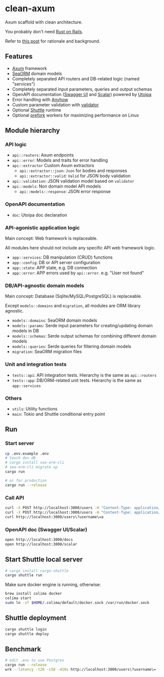 # clean-axum

Axum scaffold with clean architecture.

You probably don't need [Rust on Rails](https://github.com/loco-rs/loco).

Refer to [this post](https://kigawas.me/posts/rustacean-clean-architecture-approach/) for rationale and background.

## Features

- [Axum](https://github.com/tokio-rs/axum) framework
- [SeaORM](https://github.com/SeaQL/sea-orm) domain models
- Completely separated API routers and DB-related logic (named "services")
- Completely separated input parameters, queries and output schemas
- OpenAPI documentation ([Swagger UI](https://clean-axum.shuttleapp.rs/docs) and [Scalar](https://clean-axum.shuttleapp.rs/scalar)) powered by [Utoipa](https://github.com/juhaku/utoipa)
- Error handling with [Anyhow](https://github.com/dtolnay/anyhow)
- Custom parameter validation with [validator](https://github.com/Keats/validator)
- Optional [Shuttle](https://www.shuttle.rs/) runtime
- Optional [prefork](https://docs.rs/prefork/latest/prefork/) workers for maximizing performance on Linux

## Module hierarchy

### API logic

- `api::routers`: Axum endpoints
- `api::error`: Models and traits for error handling
- `api::extractor` Custom Axum extractors
  - `api::extractor::json`: `Json` for bodies and responses
  - `api::extractor::valid`: `Valid` for JSON body validation
- `api::validation`: JSON validation model based on `validator`
- `api::models`: Non domain model API models
  - `api::models::response`: JSON error response

### OpenAPI documentation

- `doc`: Utoipa doc declaration

### API-agonistic application logic

Main concept: Web framework is replaceable.

All modules here should not include any specific API web framework logic.

- `app::services`: DB manipulation (CRUD) functions
- `app::config`: DB or API server configuration
- `app::state`: APP state, e.g. DB connection
- `app::error`: APP errors used by `api::error`. e.g. "User not found"

### DB/API-agnostic domain models

Main concept: Database (Sqlite/MySQL/PostgreSQL) is replaceable.

Except `models::domains` and `migration`, all modules are ORM library agnostic.

- `models::domains`: SeaORM domain models
- `models::params`: Serde input parameters for creating/updating domain models in DB
- `models::schemas`: Serde output schemas for combining different domain models
- `models::queries`: Serde queries for filtering domain models
- `migration`: SeaORM migration files

### Unit and integration tests

- `tests::api`: API integration tests. Hierarchy is the same as `api::routers`
- `tests::app`: DB/ORM-related unit tests. Hierarchy is the same as `app::services`

### Others

- `utils`: Utility functions
- `main`: Tokio and Shuttle conditional entry point

## Run

### Start server

```bash
cp .env.example .env
# touch dev.db
# cargo install sea-orm-cli
# sea-orm-cli migrate up
cargo run

# or for production
cargo run --release
```

### Call API

```bash
curl -X POST http://localhost:3000/users -H "Content-Type: application/json" -d '{"username":"aaa"}'
curl -X POST http://localhost:3000/users -H "Content-Type: application/json" -d '{"username":"abc"}'
curl http://localhost:3000/users\?username\=a
```

### OpenAPI doc (Swagger UI/Scalar)

```bash
open http://localhost:3000/docs
open http://localhost:3000/scalar
```

## Start Shuttle local server

```bash
# cargo install cargo-shuttle
cargo shuttle run
```

Make sure docker engine is running, otherwise:

```bash
brew install colima docker
colima start
sudo ln -sf $HOME/.colima/default/docker.sock /var/run/docker.sock
```

## Shuttle deployment

```bash
cargo shuttle login
cargo shuttle deploy
```

## Benchmark

```bash
# edit .env to use Postgres
cargo run --release
wrk --latency -t20 -c50 -d10s http://localhost:3000/users\?username\=
```
